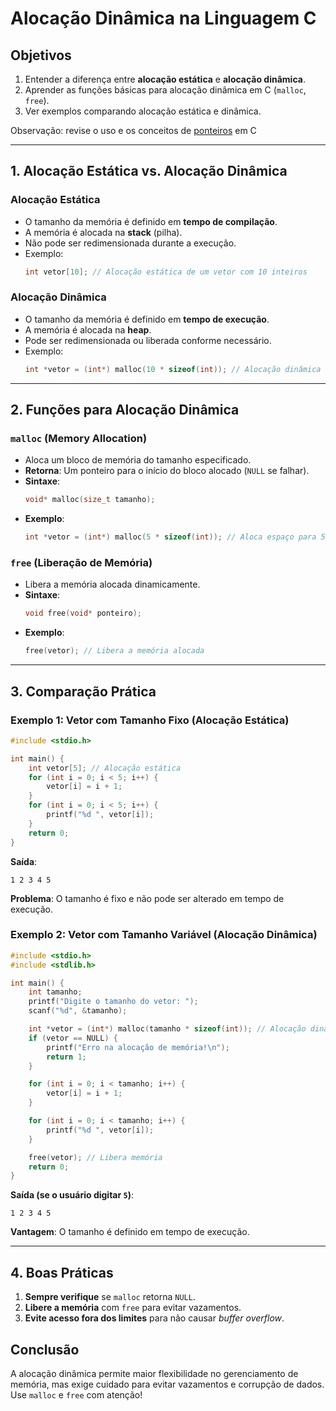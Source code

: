 # **Alocação Dinâmica na Linguagem C**  

## **Objetivos**  
1. Entender a diferença entre **alocação estática** e **alocação dinâmica**.  
2. Aprender as funções básicas para alocação dinâmica em C (`malloc`, `free`).  
3. Ver exemplos comparando alocação estática e dinâmica.

Observação: revise o uso e os conceitos de [ponteiros](https://github.com/ufpi-pe/pe-2025-1/blob/main/ponteiros.md) em C

---  

## **1. Alocação Estática vs. Alocação Dinâmica**  

### **Alocação Estática**  
- O tamanho da memória é definido em **tempo de compilação**.  
- A memória é alocada na **stack** (pilha).  
- Não pode ser redimensionada durante a execução.  
- Exemplo:  
  ```c
  int vetor[10]; // Alocação estática de um vetor com 10 inteiros
  ```

### **Alocação Dinâmica**  
- O tamanho da memória é definido em **tempo de execução**.  
- A memória é alocada na **heap**.  
- Pode ser redimensionada ou liberada conforme necessário.  
- Exemplo:  
  ```c
  int *vetor = (int*) malloc(10 * sizeof(int)); // Alocação dinâmica de um vetor com 10 inteiros
  ```

---  

## **2. Funções para Alocação Dinâmica**  

### **`malloc` (Memory Allocation)**  
- Aloca um bloco de memória do tamanho especificado.  
- **Retorna**: Um ponteiro para o início do bloco alocado (`NULL` se falhar).  
- **Sintaxe**:  
  ```c
  void* malloc(size_t tamanho);
  ```
- **Exemplo**:  
  ```c
  int *vetor = (int*) malloc(5 * sizeof(int)); // Aloca espaço para 5 inteiros
  ```
  
### **`free` (Liberação de Memória)**  
- Libera a memória alocada dinamicamente.  
- **Sintaxe**:  
  ```c
  void free(void* ponteiro);
  ```
- **Exemplo**:  
  ```c
  free(vetor); // Libera a memória alocada
  ```

---  

## **3. Comparação Prática**  

### **Exemplo 1: Vetor com Tamanho Fixo (Alocação Estática)**  
```c
#include <stdio.h>

int main() {
    int vetor[5]; // Alocação estática
    for (int i = 0; i < 5; i++) {
        vetor[i] = i + 1;
    }
    for (int i = 0; i < 5; i++) {
        printf("%d ", vetor[i]);
    }
    return 0;
}
```
**Saída**:  
```
1 2 3 4 5
```
**Problema**: O tamanho é fixo e não pode ser alterado em tempo de execução.  

### **Exemplo 2: Vetor com Tamanho Variável (Alocação Dinâmica)**  
```c
#include <stdio.h>
#include <stdlib.h>

int main() {
    int tamanho;
    printf("Digite o tamanho do vetor: ");
    scanf("%d", &tamanho);

    int *vetor = (int*) malloc(tamanho * sizeof(int)); // Alocação dinâmica
    if (vetor == NULL) {
        printf("Erro na alocação de memória!\n");
        return 1;
    }

    for (int i = 0; i < tamanho; i++) {
        vetor[i] = i + 1;
    }

    for (int i = 0; i < tamanho; i++) {
        printf("%d ", vetor[i]);
    }

    free(vetor); // Libera memória
    return 0;
}
```
**Saída (se o usuário digitar `5`)**:  
```
1 2 3 4 5
```
**Vantagem**: O tamanho é definido em tempo de execução.  

---  

## **4. Boas Práticas**  
1. **Sempre verifique** se `malloc` retorna `NULL`.  
2. **Libere a memória** com `free` para evitar vazamentos.  
3. **Evite acesso fora dos limites** para não causar *buffer overflow*.  

## **Conclusão**  
A alocação dinâmica permite maior flexibilidade no gerenciamento de memória, mas exige cuidado para evitar vazamentos e corrupção de dados. Use `malloc` e `free` com atenção!  
